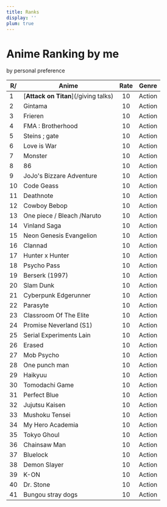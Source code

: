 ```yaml
---
title: Ranks
display: ''
plum: true
---
```


<SubNav />

<div pt-5 />

# Anime Ranking by me

<div slide-enter>
  <div i-ri:presentation-line mr-1 />
  <RouterLink to="/giving-talks" op50>by personal preference</RouterLink>
</div>

| R/ | Anime                                           | Rate | Genre  |
|----|-------------------------------------------------|:----:|--------|
| 1  | [**Attack on Titan**](/giving talks)            |  10  | Action |
| 2  | Gintama                                         |  10  | Action |
| 3  | Frieren                                         |  10  | Action |
| 4  | FMA : Brotherhood                               |  10  | Action |
| 5  | Steins ; gate                                   |  10  | Action |
| 6  | Love is War                                     |  10  | Action |
| 7  | Monster                                         |  10  | Action |
| 8  | 86                                              |  10  | Action |
| 9  | JoJo's Bizzare Adventure                        |  10  | Action |
| 10 | Code Geass                                      |  10  | Action |
| 11 | Deathnote                                       |  10  | Action |
| 12 | Cowboy Bebop                                    |  10  | Action |
| 13 | One piece / Bleach /Naruto                      |  10  | Action |
| 14 | Vinland Saga                                    |  10  | Action |
| 15 | Neon Genesis Evangelion                         |  10  | Action |
| 16 | Clannad                                         |  10  | Action |
| 17 | Hunter x Hunter                                 |  10  | Action |
| 18 | Psycho Pass                                     |  10  | Action |
| 19 | Berserk (1997)                                  |  10  | Action |
| 20 | Slam Dunk                                       |  10  | Action |
| 21 | Cyberpunk Edgerunner                            |  10  | Action |
| 22 | Parasyte                                        |  10  | Action |
| 23 | Classroom Of The Elite                          |  10  | Action |
| 24 | Promise Neverland (S1)                          |  10  | Action |
| 25 | Serial Experiments Lain                         |  10  | Action |
| 26 | Erased                                          |  10  | Action |
| 27 | Mob Psycho                                      |  10  | Action |
| 28 | One punch man                                   |  10  | Action |
| 29 | Haikyuu                                         |  10  | Action |
| 30 | Tomodachi Game                                  |  10  | Action |
| 31 | Perfect Blue                                    |  10  | Action |
| 32 | Jujutsu Kaisen                                  |  10  | Action |
| 33 | Mushoku Tensei                                  |  10  | Action |
| 34 | My Hero Academia                                |  10  | Action |
| 35 | Tokyo Ghoul                                     |  10  | Action |
| 36 | Chainsaw Man                                    |  10  | Action |
| 37 | Bluelock                                        |  10  | Action |
| 38 | Demon Slayer                                    |  10  | Action |
| 39 | K-ON                                            |  10  | Action |
| 40 | Dr. Stone                                       |  10  | Action |
| 41 | Bungou stray dogs                               |  10  | Action |

<ListTalks />
